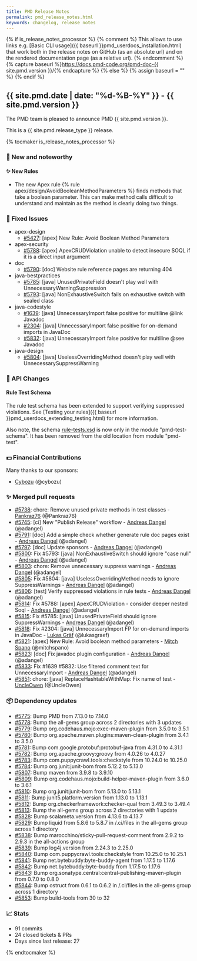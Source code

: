 ```yaml
---
title: PMD Release Notes
permalink: pmd_release_notes.html
keywords: changelog, release notes
---
```


{% if is_release_notes_processor %}
{% comment %}
This allows to use links e.g. [Basic CLI usage]({{ baseurl }}pmd_userdocs_installation.html) that work both
in the release notes on GitHub (as an absolute url) and on the rendered documentation page (as a relative url).
{% endcomment %}
{% capture baseurl %}https://docs.pmd-code.org/pmd-doc-{{ site.pmd.version }}/{% endcapture %}
{% else %}
{% assign baseurl = "" %}
{% endif %}

## {{ site.pmd.date | date: "%d-%B-%Y" }} - {{ site.pmd.version }}

The PMD team is pleased to announce PMD {{ site.pmd.version }}.

This is a {{ site.pmd.release_type }} release.

{% tocmaker is_release_notes_processor %}

### 🚀 New and noteworthy

#### ✨ New Rules

* The new Apex rule {% rule apex/design/AvoidBooleanMethodParameters %} finds methods that take a
  boolean parameter. This can make method calls difficult to understand and maintain as the method is clearly
  doing two things.

### 🐛 Fixed Issues
* apex-design
  * [#5427](https://github.com/pmd/pmd/issues/5427): \[apex] New Rule: Avoid Boolean Method Parameters
* apex-security
  * [#5788](https://github.com/pmd/pmd/issues/5788): \[apex] ApexCRUDViolation unable to detect insecure SOQL if it is a direct input argument
* doc
  * [#5790](https://github.com/pmd/pmd/issues/5790): \[doc] Website rule reference pages are returning 404
* java-bestpractices
  * [#5785](https://github.com/pmd/pmd/issues/5785): \[java] UnusedPrivateField doesn't play well with UnnecessaryWarningSuppression
  * [#5793](https://github.com/pmd/pmd/issues/5793): \[java] NonExhaustiveSwitch fails on exhaustive switch with sealed class
* java-codestyle
  * [#1639](https://github.com/pmd/pmd/issues/1639): \[java] UnnecessaryImport false positive for multiline @<!-- -->link Javadoc
  * [#2304](https://github.com/pmd/pmd/issues/2304): \[java] UnnecessaryImport false positive for on-demand imports in JavaDoc
  * [#5832](https://github.com/pmd/pmd/issues/5832): \[java] UnnecessaryImport false positive for multiline @<!-- -->see Javadoc
* java-design
  * [#5804](https://github.com/pmd/pmd/issues/5804): \[java] UselessOverridingMethod doesn't play well with UnnecessarySuppressWarning

### 🚨 API Changes

#### Rule Test Schema
The rule test schema has been extended to support verifying suppressed violations.
See [Testing your rules]({{ baseurl }}pmd_userdocs_extending_testing.html) for more information.

Also note, the schema [rule-tests.xsd](https://github.com/pmd/pmd/blob/main/pmd-test-schema/src/main/resources/net/sourceforge/pmd/test/schema/rule-tests_1_1_0.xsd)
is now only in the module "pmd-test-schema". It has been removed from the old location from module "pmd-test".

### 💵 Financial Contributions

Many thanks to our sponsors:

* [Cybozu](https://github.com/cybozu) (@cybozu)

### ✨ Merged pull requests
<!-- content will be automatically generated, see /do-release.sh -->
* [#5738](https://github.com/pmd/pmd/pull/5738): chore: Remove unused private methods in test classes - [Pankraz76](https://github.com/Pankraz76) (@Pankraz76)
* [#5745](https://github.com/pmd/pmd/pull/5745): \[ci] New "Publish Release" workflow - [Andreas Dangel](https://github.com/adangel) (@adangel)
* [#5791](https://github.com/pmd/pmd/pull/5791): \[doc] Add a simple check whether generate rule doc pages exist - [Andreas Dangel](https://github.com/adangel) (@adangel)
* [#5797](https://github.com/pmd/pmd/pull/5797): \[doc] Update sponsors - [Andreas Dangel](https://github.com/adangel) (@adangel)
* [#5800](https://github.com/pmd/pmd/pull/5800): Fix #5793: \[java] NonExhaustiveSwitch should ignore "case null" - [Andreas Dangel](https://github.com/adangel) (@adangel)
* [#5803](https://github.com/pmd/pmd/pull/5803): chore: Remove unnecessary suppress warnings - [Andreas Dangel](https://github.com/adangel) (@adangel)
* [#5805](https://github.com/pmd/pmd/pull/5805): Fix #5804: \[java] UselessOverridingMethod needs to ignore SuppressWarnings - [Andreas Dangel](https://github.com/adangel) (@adangel)
* [#5806](https://github.com/pmd/pmd/pull/5806): \[test] Verify suppressed violations in rule tests - [Andreas Dangel](https://github.com/adangel) (@adangel)
* [#5814](https://github.com/pmd/pmd/pull/5814): Fix #5788: \[apex] ApexCRUDViolation - consider deeper nested Soql - [Andreas Dangel](https://github.com/adangel) (@adangel)
* [#5815](https://github.com/pmd/pmd/pull/5815): Fix #5785: \[java] UnusedPrivateField should ignore SuppressWarnings - [Andreas Dangel](https://github.com/adangel) (@adangel)
* [#5818](https://github.com/pmd/pmd/pull/5818): Fix #2304: \[java] UnnecessaryImport FP for on-demand imports in JavaDoc - [Lukas Gräf](https://github.com/lukasgraef) (@lukasgraef)
* [#5821](https://github.com/pmd/pmd/pull/5821): \[apex] New Rule: Avoid boolean method parameters - [Mitch Spano](https://github.com/mitchspano) (@mitchspano)
* [#5823](https://github.com/pmd/pmd/pull/5823): \[doc] Fix javadoc plugin configuration - [Andreas Dangel](https://github.com/adangel) (@adangel)
* [#5833](https://github.com/pmd/pmd/pull/5833): Fix #1639 #5832: Use filtered comment text for UnnecessaryImport - [Andreas Dangel](https://github.com/adangel) (@adangel)
* [#5851](https://github.com/pmd/pmd/pull/5851): chore: \[java] ReplaceHashtableWithMap: Fix name of test - [UncleOwen](https://github.com/UncleOwen) (@UncleOwen)

### 📦 Dependency updates
<!-- content will be automatically generated, see /do-release.sh -->
* [#5775](https://github.com/pmd/pmd/pull/5775): Bump PMD from 7.13.0 to 7.14.0
* [#5778](https://github.com/pmd/pmd/pull/5778): Bump the all-gems group across 2 directories with 3 updates
* [#5779](https://github.com/pmd/pmd/pull/5779): Bump org.codehaus.mojo:exec-maven-plugin from 3.5.0 to 3.5.1
* [#5780](https://github.com/pmd/pmd/pull/5780): Bump org.apache.maven.plugins:maven-clean-plugin from 3.4.1 to 3.5.0
* [#5781](https://github.com/pmd/pmd/pull/5781): Bump com.google.protobuf:protobuf-java from 4.31.0 to 4.31.1
* [#5782](https://github.com/pmd/pmd/pull/5782): Bump org.apache.groovy:groovy from 4.0.26 to 4.0.27
* [#5783](https://github.com/pmd/pmd/pull/5783): Bump com.puppycrawl.tools:checkstyle from 10.24.0 to 10.25.0
* [#5784](https://github.com/pmd/pmd/pull/5784): Bump org.junit:junit-bom from 5.12.2 to 5.13.0
* [#5807](https://github.com/pmd/pmd/pull/5807): Bump maven from 3.9.8 to 3.9.10
* [#5809](https://github.com/pmd/pmd/pull/5809): Bump org.codehaus.mojo:build-helper-maven-plugin from 3.6.0 to 3.6.1
* [#5810](https://github.com/pmd/pmd/pull/5810): Bump org.junit:junit-bom from 5.13.0 to 5.13.1
* [#5811](https://github.com/pmd/pmd/pull/5811): Bump junit5.platform.version from 1.13.0 to 1.13.1
* [#5812](https://github.com/pmd/pmd/pull/5812): Bump org.checkerframework:checker-qual from 3.49.3 to 3.49.4
* [#5813](https://github.com/pmd/pmd/pull/5813): Bump the all-gems group across 2 directories with 1 update
* [#5828](https://github.com/pmd/pmd/pull/5828): Bump scalameta.version from 4.13.6 to 4.13.7
* [#5829](https://github.com/pmd/pmd/pull/5829): Bump liquid from 5.8.6 to 5.8.7 in /.ci/files in the all-gems group across 1 directory
* [#5838](https://github.com/pmd/pmd/pull/5838): Bump marocchino/sticky-pull-request-comment from 2.9.2 to 2.9.3 in the all-actions group
* [#5839](https://github.com/pmd/pmd/pull/5839): Bump log4j.version from 2.24.3 to 2.25.0
* [#5840](https://github.com/pmd/pmd/pull/5840): Bump com.puppycrawl.tools:checkstyle from 10.25.0 to 10.25.1
* [#5841](https://github.com/pmd/pmd/pull/5841): Bump net.bytebuddy:byte-buddy-agent from 1.17.5 to 1.17.6
* [#5842](https://github.com/pmd/pmd/pull/5842): Bump net.bytebuddy:byte-buddy from 1.17.5 to 1.17.6
* [#5843](https://github.com/pmd/pmd/pull/5843): Bump org.sonatype.central:central-publishing-maven-plugin from 0.7.0 to 0.8.0
* [#5844](https://github.com/pmd/pmd/pull/5844): Bump ostruct from 0.6.1 to 0.6.2 in /.ci/files in the all-gems group across 1 directory
* [#5853](https://github.com/pmd/pmd/pull/5853): Bump build-tools from 30 to 32

### 📈 Stats
<!-- content will be automatically generated, see /do-release.sh -->
* 91 commits
* 24 closed tickets & PRs
* Days since last release: 27

{% endtocmaker %}
